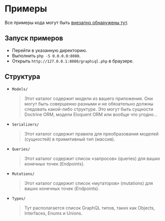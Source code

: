 # Примеры

Все примеры кода могут быть [внезапно обнаружены тут](https://github.com/SerafimArts/Railgun/tree/master/examples).

## Запуск примеров

- Перейти в указанную директорию.
- Выполнить `php -S 0.0.0.0:8080`.
- Открыть `http://127.0.0.1:8080/graphiql.php` в браузере.

## Структура

- `Models/`
    > Этот каталог содержит модели из вашего приложения. 
    Они могут быть совершенно разными и не 
    обязательно должны следовать какой-либо структуре. 
    Это могут быть сущности Doctrine ORM, модели Eloquent ORM или вообще что угодно...

- `Serializers/`
    > Этот каталог содержит правила для преобразования моделей 
        (сущностей) в примитивный тип (массив).
        
- `Queries/`
    > Этот каталог содержит список «запросов» (queries) для ваших конечных точек (Endpoints).
    
- `Mutations/`
    > Этот каталог содержит список «мутаторов» (mutations) для ваших конечных точек (Endpoints).
    
- `Types/`
    > Тут располагается список GraphQL типов, таких как Objects, Interfaces, Enums и Unions.
